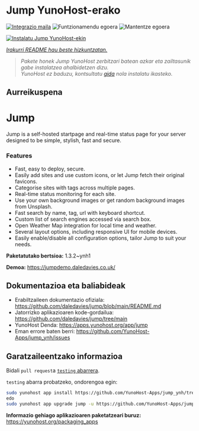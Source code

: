 <!--
Ohart ongi: README hau automatikoki sortu da <https://github.com/YunoHost/apps/tree/master/tools/readme_generator>ri esker
EZ editatu eskuz.
-->

# Jump YunoHost-erako

[![Integrazio maila](https://dash.yunohost.org/integration/jump.svg)](https://dash.yunohost.org/appci/app/jump) ![Funtzionamendu egoera](https://ci-apps.yunohost.org/ci/badges/jump.status.svg) ![Mantentze egoera](https://ci-apps.yunohost.org/ci/badges/jump.maintain.svg)

[![Instalatu Jump YunoHost-ekin](https://install-app.yunohost.org/install-with-yunohost.svg)](https://install-app.yunohost.org/?app=jump)

*[Irakurri README hau beste hizkuntzatan.](./ALL_README.md)*

> *Pakete honek Jump YunoHost zerbitzari batean azkar eta zailtasunik gabe instalatzea ahalbidetzen dizu.*  
> *YunoHost ez baduzu, kontsultatu [gida](https://yunohost.org/install) nola instalatu ikasteko.*

## Aurreikuspena

# Jump
Jump is a self-hosted startpage and real-time status page for your server designed to be simple, stylish, fast and secure.
### Features

- Fast, easy to deploy, secure.
- Easily add sites and use custom icons, or let Jump fetch their original favicons.
- Categorise sites with tags across multiple pages.
- Real-time status monitoring for each site.
- Use your own background images or get random background images from Unsplash.
- Fast search by name, tag, url with keyboard shortcut.
- Custom list of search engines accessed via search box.
- Open Weather Map integration for local time and weather.
- Several layout options, including responsive UI for mobile devices.
- Easily enable/disable all configuration options, tailor Jump to suit your needs.


**Paketatutako bertsioa:** 1.3.2~ynh1

**Demoa:** <https://jumpdemo.daledavies.co.uk/>
## Dokumentazioa eta baliabideak

- Erabiltzaileen dokumentazio ofiziala: <https://github.com/daledavies/jump/blob/main/README.md>
- Jatorrizko aplikazioaren kode-gordailua: <https://github.com/daledavies/jump/tree/main>
- YunoHost Denda: <https://apps.yunohost.org/app/jump>
- Eman errore baten berri: <https://github.com/YunoHost-Apps/jump_ynh/issues>

## Garatzaileentzako informazioa

Bidali `pull request`a [`testing` abarrera](https://github.com/YunoHost-Apps/jump_ynh/tree/testing).

`testing` abarra probatzeko, ondorengoa egin:

```bash
sudo yunohost app install https://github.com/YunoHost-Apps/jump_ynh/tree/testing --debug
edo
sudo yunohost app upgrade jump -u https://github.com/YunoHost-Apps/jump_ynh/tree/testing --debug
```

**Informazio gehiago aplikazioaren paketatzeari buruz:** <https://yunohost.org/packaging_apps>
